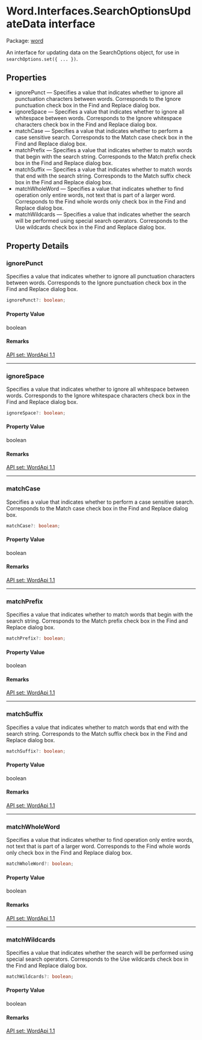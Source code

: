 # Word.Interfaces.SearchOptionsUpdateData interface

Package: [word](/en-us/javascript/api/word)

An interface for updating data on the SearchOptions object, for use in `searchOptions.set({ ... })`.

## Properties

- ignorePunct — Specifies a value that indicates whether to ignore all punctuation characters between words. Corresponds to the Ignore punctuation check box in the Find and Replace dialog box.
- ignoreSpace — Specifies a value that indicates whether to ignore all whitespace between words. Corresponds to the Ignore whitespace characters check box in the Find and Replace dialog box.
- matchCase — Specifies a value that indicates whether to perform a case sensitive search. Corresponds to the Match case check box in the Find and Replace dialog box.
- matchPrefix — Specifies a value that indicates whether to match words that begin with the search string. Corresponds to the Match prefix check box in the Find and Replace dialog box.
- matchSuffix — Specifies a value that indicates whether to match words that end with the search string. Corresponds to the Match suffix check box in the Find and Replace dialog box.
- matchWholeWord — Specifies a value that indicates whether to find operation only entire words, not text that is part of a larger word. Corresponds to the Find whole words only check box in the Find and Replace dialog box.
- matchWildcards — Specifies a value that indicates whether the search will be performed using special search operators. Corresponds to the Use wildcards check box in the Find and Replace dialog box.

## Property Details

### ignorePunct

Specifies a value that indicates whether to ignore all punctuation characters between words. Corresponds to the Ignore punctuation check box in the Find and Replace dialog box.

```typescript
ignorePunct?: boolean;
```

#### Property Value

boolean

#### Remarks

[API set: WordApi 1.1](/en-us/javascript/api/requirement-sets/word/word-api-requirement-sets)

---

### ignoreSpace

Specifies a value that indicates whether to ignore all whitespace between words. Corresponds to the Ignore whitespace characters check box in the Find and Replace dialog box.

```typescript
ignoreSpace?: boolean;
```

#### Property Value

boolean

#### Remarks

[API set: WordApi 1.1](/en-us/javascript/api/requirement-sets/word/word-api-requirement-sets)

---

### matchCase

Specifies a value that indicates whether to perform a case sensitive search. Corresponds to the Match case check box in the Find and Replace dialog box.

```typescript
matchCase?: boolean;
```

#### Property Value

boolean

#### Remarks

[API set: WordApi 1.1](/en-us/javascript/api/requirement-sets/word/word-api-requirement-sets)

---

### matchPrefix

Specifies a value that indicates whether to match words that begin with the search string. Corresponds to the Match prefix check box in the Find and Replace dialog box.

```typescript
matchPrefix?: boolean;
```

#### Property Value

boolean

#### Remarks

[API set: WordApi 1.1](/en-us/javascript/api/requirement-sets/word/word-api-requirement-sets)

---

### matchSuffix

Specifies a value that indicates whether to match words that end with the search string. Corresponds to the Match suffix check box in the Find and Replace dialog box.

```typescript
matchSuffix?: boolean;
```

#### Property Value

boolean

#### Remarks

[API set: WordApi 1.1](/en-us/javascript/api/requirement-sets/word/word-api-requirement-sets)

---

### matchWholeWord

Specifies a value that indicates whether to find operation only entire words, not text that is part of a larger word. Corresponds to the Find whole words only check box in the Find and Replace dialog box.

```typescript
matchWholeWord?: boolean;
```

#### Property Value

boolean

#### Remarks

[API set: WordApi 1.1](/en-us/javascript/api/requirement-sets/word/word-api-requirement-sets)

---

### matchWildcards

Specifies a value that indicates whether the search will be performed using special search operators. Corresponds to the Use wildcards check box in the Find and Replace dialog box.

```typescript
matchWildcards?: boolean;
```

#### Property Value

boolean

#### Remarks

[API set: WordApi 1.1](/en-us/javascript/api/requirement-sets/word/word-api-requirement-sets)